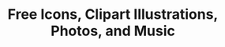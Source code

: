 ---
name: icons8

host: icons8.com
origin: https://icons8.com
pathname: /
search: 
href: https://icons8.com/
title: Free Icons, Clipart Illustrations, Photos, and Music

ogTitle: Free Icons, Clipart Illustrations, Photos, and Music

twitterTitle: Free Icons, Clipart Illustrations, Photos, and Music

description: >-
  Download design elements for free: icons, photos, vector illustrations, and
  music for your videos. All the assets made by designers → consistent quality
  ⚡️

ogDescription: >-
  Download design elements for free: icons, photos, vector illustrations, and
  music for your videos. All the assets made by designers → consistent quality
  ⚡️

image: https://icons8.com/vue-static/landings/page-index/preview-main-page.jpg
ogImage: https://icons8.com/vue-static/landings/page-index/preview-main-page.jpg
twitterImage: https://icons8.com/vue-static/landings/page-index/preview-main-page.jpg
keywords: 
logo: 
---